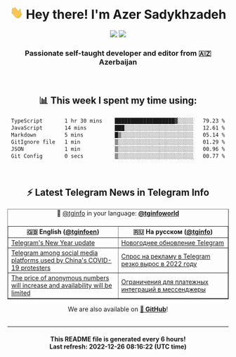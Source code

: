 <div align="center">
	<div>
		<h1>
      <img src="./assets/hi.gif" width="30px"> Hey there! I'm Azer Sadykhzadeh
    </h1>
    <img height="18" src="https://komarev.com/ghpvc/?username=sadykhzadeh&label=Views&color=2081c1&style=flat-square" />
		<a href="https://wakatime.com/@Azer"> <img height="18" src="https://wakatime.com/badge/user/f80ae27a-c328-426f-a381-bc84136e2dd6.svg" /> </a>
    <h3>
      Passionate self-taught developer and editor from 🇦🇿 Azerbaijan
    </h3>
  </div>
  <br>

<h2>📊 This week I spent my time using:</h2>

<!--START_SECTION:waka-->

```text
TypeScript       1 hr 30 mins    ███████████████████▓░░░░░   79.23 %
JavaScript       14 mins         ███░░░░░░░░░░░░░░░░░░░░░░   12.61 %
Markdown         5 mins          █▒░░░░░░░░░░░░░░░░░░░░░░░   05.14 %
GitIgnore file   1 min           ▒░░░░░░░░░░░░░░░░░░░░░░░░   01.29 %
JSON             1 min           ▒░░░░░░░░░░░░░░░░░░░░░░░░   00.96 %
Git Config       0 secs          ▒░░░░░░░░░░░░░░░░░░░░░░░░   00.77 %
```

<!--END_SECTION:waka-->

<br>

<h2>⚡️ Latest Telegram News in Telegram Info</h2>
  <table border>
		<tr>
			<th width="50%">🇬🇧 English (<a href="https://t.me/tginfoen">@tginfoen</a>)</th>
			<th>🇷🇺 На русском (<a href="https://t.me/tginfo">@tginfo</a>)</th>
		</tr>
		<caption>🚩 <a href="https://t.me/tginfo">@tginfo</a> in your language: <a href="https://t.me/tginfoworld"><b>@tginfoworld</b></a><caption/>
  <tr><td><a href="https://t.me/tginfoen/1565">Telegram's New Year update</a></td>
    <td><a href="https://t.me/tginfo/3538">Новогоднее обновление Telegram</a></td></tr><tr><td><a href="https://t.me/tginfoen/1564">Telegram among social media platforms used by China's COVID-19 protesters</a></td>
    <td><a href="https://t.me/tginfo/3537">Спрос на рекламу в Telegram резко вырос в 2022 году</a></td></tr><tr><td><a href="https://t.me/tginfoen/1563">The price of anonymous numbers will increase and availability will be limited</a></td>
    <td><a href="https://t.me/tginfo/3536">Ограничения для платежных интеграций в мессенджеры</a></td></tr>
</table>
We are also available on <a href="https://github.com/tginfo"><b>🐙 GitHub</b></a>!
</div>

<br>
<hr>
<h4 align="center">This README file is generated <b>every 6 hours</b>!</br>Last refresh: <b>2022-12-26 08:16:22 (UTC time)</b></h4>

